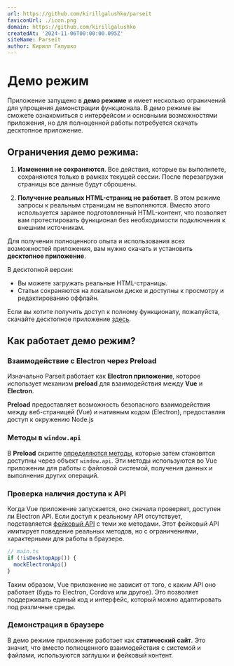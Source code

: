 ```yaml
---
url: https://github.com/kirillgalushko/parseit
faviconUrl: ./icon.png
domain: https://github.com/kirillgalushko
createdAt: '2024-11-06T00:00:00.095Z'
siteName: Parseit
author: Кирилл Галушко
---
```


# Демо режим

Приложение запущено в **демо режиме** и имеет несколько ограничений для упрощения демонстрации функционала. В демо режиме вы сможете ознакомиться с интерфейсом и основными возможностями приложения, но для полноценной работы потребуется скачать десктопное приложение.

## Ограничения демо режима:

1. **Изменения не сохраняются**. Все действия, которые вы выполняете, сохраняются только в рамках текущей сессии. После перезагрузки страницы все данные будут сброшены.

2. **Получение реальных HTML-страниц не работает**. В этом режиме запросы к реальным страницам не выполняются. Вместо этого используется заранее подготовленный HTML-контент, что позволяет вам протестировать функционал без необходимости подключения к внешним источникам.

Для получения полноценного опыта и использования всех возможностей приложения, вам нужно скачать и установить **десктопное приложение**.

В десктопной версии:

- Вы можете загружать реальные HTML-страницы.
- Статьи сохраняются на локальном диске и доступны к просмотру и редактированию оффлайн.

Если вы хотите получить доступ к полному функционалу, пожалуйста, скачайте десктопное приложение [здесь](#).

## Как работает демо режим?

### Взаимодействие с Electron через Preload

Изначально Parseit работает как **Electron приложение**, которое использует механизм **preload** для взаимодействия между **Vue** и **Electron**.

**Preload** предоставляет возможность безопасного взаимодействия между веб-страницей (Vue) и нативным кодом (Electron), предоставляя доступ к окружению Node.js

### Методы в `window.api`

В **Preload** скрипте [определяются методы](https://github.com/kirillgalushko/parseit/blob/main/src/electron/preload/index.ts), которые затем становятся доступны через объект `window.api`. Эти методы используются во Vue приложении для работы с файловой системой, получения данных и выполнения других операций.

### Проверка наличия доступа к API

Когда Vue приложение запускается, оно сначала проверяет, доступен ли Electron API. Если доступ к реальному API отсутствует, подставляется [фейковый API](https://github.com/kirillgalushko/parseit/blob/main/src/web/utils/mockElectronApi.ts) с теми же методами. Этот фейковый API имитирует поведение реальных методов, но с ограничениями, характерными для работы в браузере.

```js
// main.ts
if (!isDesktopApp()) {
  mockElectronApi()
}
```

Таким образом, Vue приложение не зависит от того, с каким API оно работает (будь то Electron, Cordova или другое). Это позволяет поддерживать единый код и интерфейс, который можно адаптировать под различные среды.

### Демонстрация в браузере

В демо режиме приложение работает как **статический сайт**. Это значит, что вместо полноценного взаимодействия с системой и файлами, используются заглушки и фейковый контент.
